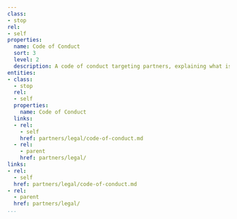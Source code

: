 ```yaml
---
class:
- stop
rel:
- self
properties:
  name: Code of Conduct
  sort: 3
  level: 2
  description: A code of conduct targeting partners, explaining what is expected.
entities:
- class:
  - stop
  rel:
  - self
  properties:
    name: Code of Conduct
  links:
  - rel:
    - self
    href: partners/legal/code-of-conduct.md
  - rel:
    - parent
    href: partners/legal/
links:
- rel:
  - self
  href: partners/legal/code-of-conduct.md
- rel:
  - parent
  href: partners/legal/
...
```

